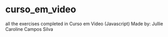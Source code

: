 # curso_em_video
all the exercises completed in Curso em Video (Javascript)
Made by: Jullie Caroline Campos Silva
